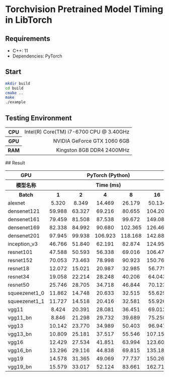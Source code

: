 # Torchvision Pretrained Model Timing in LibTorch
## Requirements
* C++: 11
* Dependencies: PyTorch

## Start
``` bash
mkdir build
cd build
cmake ..
make
./example
```
## Testing Environment
<table ><colgroup><col><col></colgroup><tbody><tr><th>CPU</th><td style="text-align: right;">Intel(R) Core(TM) i7-6700 CPU @ 3.40GHz</td></tr><tr><th>GPU</th><td style="text-align: right;">NVIDIA GeForce GTX 1060 6GB</td></tr><tr><th>RAM</th><td style="text-align: right;">Kingston 8GB DDR4 2400MHz</td></tr></tbody></table>
## Result
<table><colgroup><col><col><col><col><col><col><col><col><col><col><col></colgroup><tbody><tr><th>GPU</th><th colspan="5" style="text-align: center;">PyTorch (Python)</th><th colspan="5" style="text-align: center;">LibTorch (C++)</th></tr><tr><th>模型名称</th><th colspan="5" style="text-align: center;">Time (ms)</th><th colspan="5" style="text-align: center;">Time (ms)</th></tr><tr><th>Batch</th><th colspan="1" style="text-align: center;">1</th><th colspan="1" style="text-align: center;">2</th><th style="text-align: center;">4</th><th style="text-align: center;">8</th><th style="text-align: center;">16</th><th style="text-align: center;">1</th><th style="text-align: center;">2</th><th style="text-align: center;">4</th><th style="text-align: center;">8</th><th style="text-align: center;">16</th></tr><tr><td colspan="1">alexnet</td><td colspan="1" style="text-align: center;">5.320</td><td colspan="1" style="text-align: center;">8.349</td><td colspan="1" style="text-align: center;">14.469</td><td colspan="1" style="text-align: center;">26.179</td><td colspan="1" style="text-align: center;">50.134</td><td colspan="1" style="text-align: center;">3.138</td><td colspan="1" style="text-align: center;">3.237</td><td colspan="1" style="text-align: center;">4.087</td><td colspan="1" style="text-align: center;">6.012</td><td colspan="1" style="text-align: center;">9.324</td></tr><tr><td colspan="1">densenet121</td><td colspan="1" style="text-align: center;">59.988</td><td colspan="1" style="text-align: center;">63.327</td><td colspan="1" style="text-align: center;">69.216</td><td colspan="1" style="text-align: center;">80.655</td><td colspan="1" style="text-align: center;">104.200</td><td colspan="1" style="text-align: center;">46.535</td><td colspan="1" style="text-align: center;">46.602</td><td colspan="1" style="text-align: center;">47.006</td><td colspan="1" style="text-align: center;">47.704</td><td colspan="1" style="text-align: center;">65.472</td></tr><tr><td colspan="1">densenet161</td><td colspan="1" style="text-align: center;">79.459</td><td colspan="1" style="text-align: center;">81.508</td><td colspan="1" style="text-align: center;">87.538</td><td colspan="1" style="text-align: center;">99.672</td><td colspan="1" style="text-align: center;">149.085</td><td colspan="1" style="text-align: center;">61.547</td><td colspan="1" style="text-align: center;">61.739</td><td colspan="1" style="text-align: center;">62.275</td><td colspan="1" style="text-align: center;">81.329</td><td colspan="1" style="text-align: center;">146.564</td></tr><tr><td colspan="1">densenet169</td><td colspan="1" style="text-align: center;">82.338</td><td colspan="1" style="text-align: center;">84.992</td><td colspan="1" style="text-align: center;">90.680</td><td colspan="1" style="text-align: center;">102.365</td><td colspan="1" style="text-align: center;">126.462</td><td colspan="1" style="text-align: center;">64.739</td><td colspan="1" style="text-align: center;">64.934</td><td colspan="1" style="text-align: center;">64.927</td><td colspan="1" style="text-align: center;">65.589</td><td colspan="1" style="text-align: center;">82.008</td></tr><tr><td colspan="1">densenet201</td><td colspan="1" style="text-align: center;">97.945</td><td colspan="1" style="text-align: center;">99.938</td><td colspan="1" style="text-align: center;">106.923</td><td colspan="1" style="text-align: center;">118.168</td><td colspan="1" style="text-align: center;">142.884</td><td colspan="1" style="text-align: center;">76.477</td><td colspan="1" style="text-align: center;">76.889</td><td colspan="1" style="text-align: center;">77.149</td><td colspan="1" style="text-align: center;">78.089</td><td colspan="1" style="text-align: center;">107.018</td></tr><tr><td colspan="1">inception_v3</td><td colspan="1" style="text-align: center;">46.766</td><td colspan="1" style="text-align: center;">51.840</td><td colspan="1" style="text-align: center;">62.191</td><td colspan="1" style="text-align: center;">82.874</td><td colspan="1" style="text-align: center;">124.959</td><td colspan="1" style="text-align: center;">33.965</td><td colspan="1" style="text-align: center;">34.173</td><td colspan="1" style="text-align: center;">34.768</td><td colspan="1" style="text-align: center;">46.792</td><td colspan="1" style="text-align: center;">86.027</td></tr><tr><td colspan="1">resnet101</td><td colspan="1" style="text-align: center;">47.588</td><td colspan="1" style="text-align: center;">50.593</td><td colspan="1" style="text-align: center;">56.338</td><td colspan="1" style="text-align: center;">69.016</td><td colspan="1" style="text-align: center;">106.475</td><td colspan="1" style="text-align: center;">35.760</td><td colspan="1" style="text-align: center;">35.803</td><td colspan="1" style="text-align: center;">36.179</td><td colspan="1" style="text-align: center;">56.609</td><td colspan="1" style="text-align: center;">104.667</td></tr><tr><td colspan="1">resnet152</td><td colspan="1" style="text-align: center;">70.053</td><td colspan="1" style="text-align: center;">73.463</td><td colspan="1" style="text-align: center;">78.998</td><td colspan="1" style="text-align: center;">90.923</td><td colspan="1" style="text-align: center;">150.769</td><td colspan="1" style="text-align: center;">54.271</td><td colspan="1" style="text-align: center;">53.670</td><td colspan="1" style="text-align: center;">53.360</td><td colspan="1" style="text-align: center;">80.631</td><td colspan="1" style="text-align: center;">148.811</td></tr><tr><td colspan="1">resnet18</td><td colspan="1" style="text-align: center;">12.072</td><td colspan="1" style="text-align: center;">15.021</td><td colspan="1" style="text-align: center;">20.987</td><td colspan="1" style="text-align: center;">32.985</td><td colspan="1" style="text-align: center;">56.775</td><td colspan="1" style="text-align: center;">7.480</td><td colspan="1" style="text-align: center;">7.531</td><td colspan="1" style="text-align: center;">7.863</td><td colspan="1" style="text-align: center;">12.152</td><td colspan="1" style="text-align: center;">21.303</td></tr><tr><td colspan="1">resnet34</td><td colspan="1" style="text-align: center;">19.058</td><td colspan="1" style="text-align: center;">22.214</td><td colspan="1" style="text-align: center;">28.248</td><td colspan="1" style="text-align: center;">40.206</td><td colspan="1" style="text-align: center;">64.043</td><td colspan="1" style="text-align: center;">13.201</td><td colspan="1" style="text-align: center;">13.310</td><td colspan="1" style="text-align: center;">13.922</td><td colspan="1" style="text-align: center;">20.520</td><td colspan="1" style="text-align: center;">36.320</td></tr><tr><td colspan="1">resnet50</td><td colspan="1" style="text-align: center;">25.746</td><td colspan="1" style="text-align: center;">28.705</td><td colspan="1" style="text-align: center;">34.718</td><td colspan="1" style="text-align: center;">46.844</td><td colspan="1" style="text-align: center;">70.123</td><td colspan="1" style="text-align: center;">18.253</td><td colspan="1" style="text-align: center;">18.413</td><td colspan="1" style="text-align: center;">18.689</td><td colspan="1" style="text-align: center;">34.029</td><td colspan="1" style="text-align: center;">63.197</td></tr><tr><td colspan="1">squeezenet1_0</td><td colspan="1" style="text-align: center;">11.862</td><td colspan="1" style="text-align: center;">14.748</td><td colspan="1" style="text-align: center;">20.633</td><td colspan="1" style="text-align: center;">32.515</td><td colspan="1" style="text-align: center;">55.625</td><td colspan="1" style="text-align: center;">7.464</td><td colspan="1" style="text-align: center;">7.708</td><td colspan="1" style="text-align: center;">8.021</td><td colspan="1" style="text-align: center;">12.367</td><td colspan="1" style="text-align: center;">24.186</td></tr><tr><td colspan="1">squeezenet1_1</td><td colspan="1" style="text-align: center;">11.727</td><td colspan="1" style="text-align: center;">14.518</td><td colspan="1" style="text-align: center;">20.416</td><td colspan="1" style="text-align: center;">32.581</td><td colspan="1" style="text-align: center;">55.926</td><td colspan="1" style="text-align: center;">7.521</td><td colspan="1" style="text-align: center;">7.865</td><td colspan="1" style="text-align: center;">8.335</td><td colspan="1" style="text-align: center;">8.618</td><td colspan="1" style="text-align: center;">14.446</td></tr><tr><td colspan="1">vgg11</td><td colspan="1" style="text-align: center;">8.424</td><td colspan="1" style="text-align: center;">20.391</td><td colspan="1" style="text-align: center;">28.081</td><td colspan="1" style="text-align: center;">36.451</td><td colspan="1" style="text-align: center;">69.012</td><td colspan="1" style="text-align: center;">8.288</td><td colspan="1" style="text-align: center;">19.973</td><td colspan="1" style="text-align: center;">27.435</td><td colspan="1" style="text-align: center;">35.302</td><td colspan="1" style="text-align: center;">66.006</td></tr><tr><td colspan="1">vgg11_bn</td><td colspan="1" style="text-align: center;">8.846</td><td colspan="1" style="text-align: center;">21.298</td><td colspan="1" style="text-align: center;">29.732</td><td colspan="1" style="text-align: center;">39.689</td><td colspan="1" style="text-align: center;">75.250</td><td colspan="1" style="text-align: center;">8.778</td><td colspan="1" style="text-align: center;">20.727</td><td colspan="1" style="text-align: center;">29.052</td><td colspan="1" style="text-align: center;">38.433</td><td colspan="1" style="text-align: center;">72.328</td></tr><tr><td colspan="1">vgg13</td><td colspan="1" style="text-align: center;">10.142</td><td colspan="1" style="text-align: center;">23.770</td><td colspan="1" style="text-align: center;">34.989</td><td colspan="1" style="text-align: center;">50.403</td><td colspan="1" style="text-align: center;">96.947</td><td colspan="1" style="text-align: center;">9.963</td><td colspan="1" style="text-align: center;">23.158</td><td colspan="1" style="text-align: center;">33.782</td><td colspan="1" style="text-align: center;">48.138</td><td colspan="1" style="text-align: center;">91.850</td></tr><tr><td colspan="1">vgg13_bn</td><td colspan="1" style="text-align: center;">10.809</td><td colspan="1" style="text-align: center;">25.181</td><td colspan="1" style="text-align: center;">37.517</td><td colspan="1" style="text-align: center;">55.546</td><td colspan="1" style="text-align: center;">107.158</td><td colspan="1" style="text-align: center;">10.748</td><td colspan="1" style="text-align: center;">24.624</td><td colspan="1" style="text-align: center;">36.640</td><td colspan="1" style="text-align: center;">53.822</td><td colspan="1" style="text-align: center;">102.673</td></tr><tr><td colspan="1">vgg16</td><td colspan="1" style="text-align: center;">12.429</td><td colspan="1" style="text-align: center;">27.534</td><td colspan="1" style="text-align: center;">41.851</td><td colspan="1" style="text-align: center;">63.994</td><td colspan="1" style="text-align: center;">123.601</td><td colspan="1" style="text-align: center;">12.145</td><td colspan="1" style="text-align: center;">26.812</td><td colspan="1" style="text-align: center;">40.626</td><td colspan="1" style="text-align: center;">61.660</td><td colspan="1" style="text-align: center;">118.377</td></tr><tr><td colspan="1">vgg16_bn</td><td colspan="1" style="text-align: center;">13.296</td><td colspan="1" style="text-align: center;">29.116</td><td colspan="1" style="text-align: center;">44.838</td><td colspan="1" style="text-align: center;">69.815</td><td colspan="1" style="text-align: center;">135.181</td><td colspan="1" style="text-align: center;">12.983</td><td colspan="1" style="text-align: center;">28.338</td><td colspan="1" style="text-align: center;">43.438</td><td colspan="1" style="text-align: center;">67.187</td><td colspan="1" style="text-align: center;">129.421</td></tr><tr><td colspan="1">vgg19</td><td colspan="1" style="text-align: center;">14.578</td><td colspan="1" style="text-align: center;">31.365</td><td colspan="1" style="text-align: center;">49.069</td><td colspan="1" style="text-align: center;">77.737</td><td colspan="1" style="text-align: center;">150.261</td><td colspan="1" style="text-align: center;">14.368</td><td colspan="1" style="text-align: center;">30.458</td><td colspan="1" style="text-align: center;">47.582</td><td colspan="1" style="text-align: center;">74.643</td><td colspan="1" style="text-align: center;">144.122</td></tr><tr><td colspan="1">vgg19_bn</td><td colspan="1" style="text-align: center;">15.579</td><td colspan="1" style="text-align: center;">33.017</td><td colspan="1" style="text-align: center;">52.124</td><td colspan="1" style="text-align: center;">83.661</td><td colspan="1" style="text-align: center;">162.715</td><td colspan="1" style="text-align: center;">15.226</td><td colspan="1" style="text-align: center;">32.115</td><td colspan="1" style="text-align: center;">50.368</td><td colspan="1" style="text-align: center;">80.975</td><td colspan="1" style="text-align: center;">157.384</td></tr></tbody></table>

